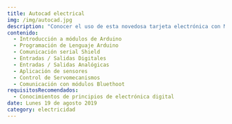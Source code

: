 ```yaml
---
title: Autocad electrical
img: /img/autocad.jpg
description: "Conocer el uso de esta novedosa tarjeta electrónica con Microcontroladores, y aplicable con sistemas robóticos, de telecomunicación, industriales, instrumentación automatizada."
contenido:
  - Introducción a módulos de Arduino
  - Programación de Lenguaje Arduino
  - Comunicación serial Shield
  - Entradas / Salidas Digitales
  - Entradas / Salidas Analógicas
  - Aplicación de sensores
  - Control de Servomecanismos
  - Comunicación con módulos Bluethoot
requisitosRecomendados:
  - Conocimientos de principios de electrónica digital
date: Lunes 19 de agosto 2019
category: electricidad
---
```

